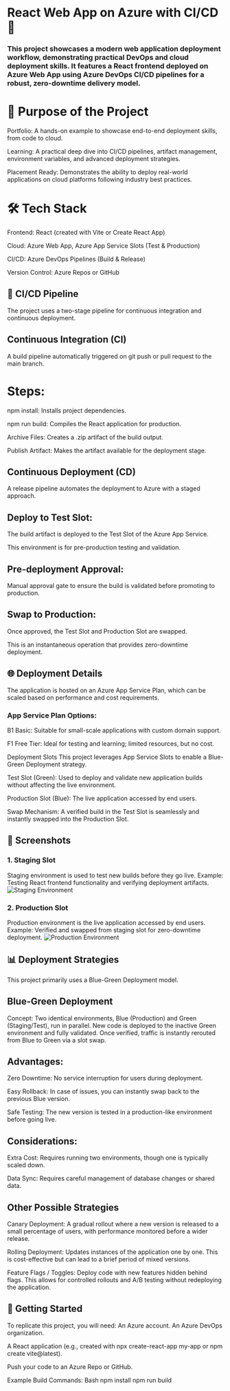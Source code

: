 # React Web App on Azure with CI/CD 🚀
### This project showcases a modern web application deployment workflow, demonstrating practical DevOps and cloud deployment skills. It features a React frontend deployed on Azure Web App using Azure DevOps CI/CD pipelines for a robust, zero-downtime delivery model.

# 🎯 Purpose of the Project
   Portfolio: A hands-on example to showcase end-to-end deployment skills, from code to cloud.

Learning: A practical deep dive into CI/CD pipelines, artifact management, environment variables, and advanced deployment strategies.

Placement Ready: Demonstrates the ability to deploy real-world applications on cloud platforms following industry best practices.

# 🛠️ Tech Stack
Frontend: React (created with Vite or Create React App)

Cloud: Azure Web App, Azure App Service Slots (Test & Production)

CI/CD: Azure DevOps Pipelines (Build & Release)

Version Control: Azure Repos or GitHub

## 🔄 CI/CD Pipeline
The project uses a two-stage pipeline for continuous integration and continuous deployment.

## Continuous Integration (CI)
A build pipeline automatically triggered on git push or pull request to the main branch.

# Steps:

npm install: Installs project dependencies.

npm run build: Compiles the React application for production.

Archive Files: Creates a .zip artifact of the build output.

Publish Artifact: Makes the artifact available for the deployment stage.

## Continuous Deployment (CD)
A release pipeline automates the deployment to Azure with a staged approach.

## Deploy to Test Slot:

The build artifact is deployed to the Test Slot of the Azure App Service.

This environment is for pre-production testing and validation.

## Pre-deployment Approval:

Manual approval gate to ensure the build is validated before promoting to production.

## Swap to Production:

Once approved, the Test Slot and Production Slot are swapped.

This is an instantaneous operation that provides zero-downtime deployment.

## 🌐 Deployment Details
The application is hosted on an Azure App Service Plan, which can be scaled based on performance and cost requirements.

### App Service Plan Options:

B1 Basic: Suitable for small-scale applications with custom domain support.

F1 Free Tier: Ideal for testing and learning; limited resources, but no cost.

Deployment Slots
This project leverages App Service Slots to enable a Blue-Green Deployment strategy.

Test Slot (Green): Used to deploy and validate new application builds without affecting the live environment.

Production Slot (Blue): The live application accessed by end users.

Swap Mechanism: A verified build in the Test Slot is seamlessly and instantly swapped into the Production Slot.

## 📸 Screenshots

### 1. Staging Slot

Staging environment is used to test new builds before they go live.
Example: Testing React frontend functionality and verifying deployment artifacts.
![Staging Environment](./assets/staging.png)

### 2. Production Slot

Production environment is the live application accessed by end users.
Example: Verified and swapped from staging slot for zero-downtime deployment.
![Production Environment](./assets/production.png)

## 📊 Deployment Strategies
This project primarily uses a Blue-Green Deployment model.

## Blue-Green Deployment
Concept: Two identical environments, Blue (Production) and Green (Staging/Test), run in parallel. New code is deployed to the inactive Green environment and fully validated. Once verified, traffic is instantly rerouted from Blue to Green via a slot swap.

## Advantages:

Zero Downtime: No service interruption for users during deployment.

Easy Rollback: In case of issues, you can instantly swap back to the previous Blue version.

Safe Testing: The new version is tested in a production-like environment before going live.

## Considerations:

Extra Cost: Requires running two environments, though one is typically scaled down.

Data Sync: Requires careful management of database changes or shared data.

## Other Possible Strategies
Canary Deployment: A gradual rollout where a new version is released to a small percentage of users, with performance monitored before a wider release.

Rolling Deployment: Updates instances of the application one by one. This is cost-effective but can lead to a brief period of mixed versions.

Feature Flags / Toggles: Deploy code with new features hidden behind flags. This allows for controlled rollouts and A/B testing without redeploying the application.

## 🚀 Getting Started
To replicate this project, you will need:
An Azure account.
An Azure DevOps organization.

A React application (e.g., created with npx create-react-app my-app or npm create vite@latest).

Push your code to an Azure Repo or GitHub.

Example Build Commands:
Bash
  npm install
  npm run build